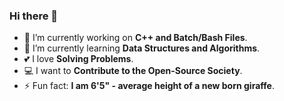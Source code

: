 ### Hi there 👋

- 🔭 I’m currently working on **C++ and Batch/Bash Files**.
- 🌱 I’m currently learning **Data Structures and Algorithms**.
- 💕 I love **Solving Problems**.
- 💻 I want to **Contribute to the Open-Source Society**.
- ⚡ Fun fact: **I am 6'5" - average height of a new born giraffe**.
